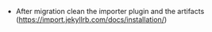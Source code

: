 - After migration clean the importer plugin and the artifacts (https://import.jekyllrb.com/docs/installation/)